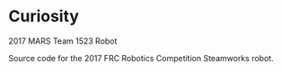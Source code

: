 # Curiosity
2017 MARS Team 1523 Robot

Source code for the 2017 FRC Robotics Competition Steamworks robot.